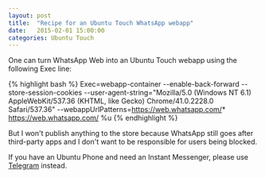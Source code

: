 ```yaml
---
layout: post
title:  "Recipe for an Ubuntu Touch WhatsApp webapp"
date:   2015-02-01 15:00:00
categories: Ubuntu Touch
---
```


One can turn WhatsApp Web into an Ubuntu Touch webapp using the following Exec line:

{% highlight bash %}
Exec=webapp-container --enable-back-forward --store-session-cookies --user-agent-string="Mozilla/5.0 (Windows NT 6.1) AppleWebKit/537.36 (KHTML, like Gecko) Chrome/41.0.2228.0 Safari/537.36" --webappUrlPatterns=https://web.whatsapp.com/* https://web.whatsapp.com/ %u
{% endhighlight %}

But I won't publish anything to the store because WhatsApp still goes after third-party apps and I don't want to be responsible for users being blocked.

If you have an Ubuntu Phone and need an Instant Messenger, please use [Telegram][webogram] instead.


[webogram]: https://appstore.bhdouglass.com/app/com.ubuntu.developer.corasaaa.webogram